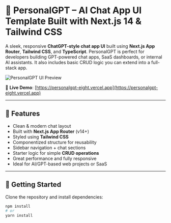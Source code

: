 # 💬 PersonalGPT – AI Chat App UI Template Built with Next.js 14 & Tailwind CSS

A sleek, responsive **ChatGPT-style chat app UI** built using **Next.js App Router**, **Tailwind CSS**, and **TypeScript**. PersonalGPT is perfect for developers building GPT-powered chat apps, SaaS dashboards, or internal AI assistants. It also includes basic CRUD logic you can extend into a full-stack app.

![PersonalGPT UI Preview](https://webcomponents.blog/wp-content/uploads/2025/06/Screenshot-2025-06-17-155314.webp "PersonalGPT Chat App – Next.js UI")

🎯 **Live Demo**: [https://personalgpt-eight.vercel.app](https://personalgpt-eight.vercel.app)

---

## 🚀 Features

- Clean & modern chat layout
- Built with **Next.js App Router** (v14+)
- Styled using **Tailwind CSS**
- Componentized structure for reusability
- Sidebar navigation + chat sections
- Starter logic for simple **CRUD operations**
- Great performance and fully responsive
- Ideal for AI/GPT-based web projects or SaaS

---

## 🔧 Getting Started

Clone the repository and install dependencies:

```bash
npm install
# or
yarn install

